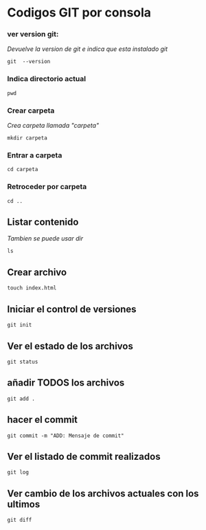 # Codigos GIT por consola
### ver version git:  
*Devuelve la version de git e indica que esta instalado git*
```
git  --version
```
### Indica directorio actual
```
pwd
```
### Crear carpeta
*Crea carpeta llamada "carpeta"*
```
mkdir carpeta
```
### Entrar a carpeta
```
cd carpeta
```
### Retroceder por carpeta
```
cd ..
```

## Listar contenido 
*Tambien se puede usar dir*
```
ls
```
## Crear archivo
```
touch index.html
```
## Iniciar el control de versiones
```
git init
```
## Ver el estado de los archivos
```
git status
```
## añadir TODOS los archivos
```
git add .
```
## hacer el commit
```
git commit -m "ADD: Mensaje de commit"
```
## Ver el listado de commit realizados
```
git log
```
## Ver cambio de los archivos actuales con los ultimos
```
git diff
```